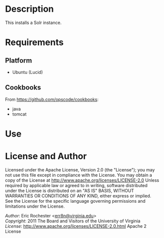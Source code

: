 
# Description

This installs a Solr instance.

# Requirements

## Platform

 * Ubuntu (Lucid)

## Cookbooks

From https://github.com/opscode/cookbooks:

 * java
 * tomcat

# Use

# License and Author

Licensed under the Apache License, Version 2.0 (the "License"); you may not
use this file except in compliance with the License. You may obtain a copy of
the License at http://www.apache.org/licenses/LICENSE-2.0 Unless required by
applicable law or agreed to in writing, software distributed under the
License is distributed on an "AS IS" BASIS, WITHOUT WARRANTIES OR CONDITIONS
OF ANY KIND, either express or implied. See the License for the specific
language governing permissions and limitations under the License.

*Author*:      Eric Rochester <[err8n@virginia.edu](mailto:err8n@virginia.edu)> <br />
*Copyright*:   2011 The Board and Visitors of the University of Virginia <br />
*License*:     http://www.apache.org/licenses/LICENSE-2.0.html Apache 2 License <br />

